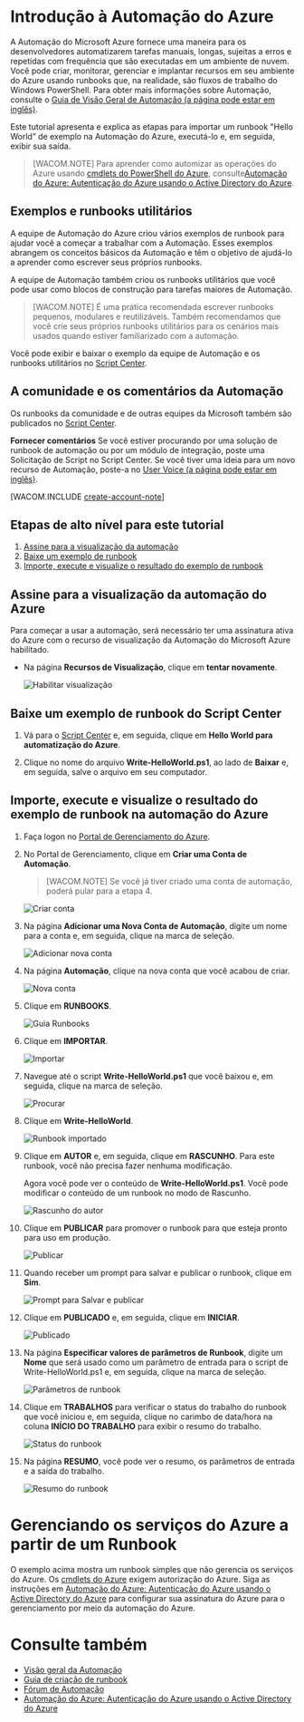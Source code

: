 <properties linkid="automation-create-runbook-from-samples" urlDisplayName="Get Started with Azure Automation" pageTitle="Get Started with Azure Automation" metaKeywords="" description="Learn how to import and run an automation job in Azure." metaCanonical="" services="automation" documentationCenter="" title="Get Started with Azure Automation" authors="bwren" solutions="" manager="stevenka" editor="" />

<tags ms.service="automation" ms.workload="tbd" ms.tgt_pltfrm="na" ms.devlang="na" ms.topic="article" ms.date="01/01/1900" ms.author="bwren"></tags>

# Introdução à Automação do Azure

A Automação do Microsoft Azure fornece uma maneira para os desenvolvedores automatizarem tarefas manuais, longas, sujeitas a erros e repetidas com frequência que são executadas em um ambiente de nuvem. Você pode criar, monitorar, gerenciar e implantar recursos em seu ambiente do Azure usando runbooks que, na realidade, são fluxos de trabalho do Windows PowerShell. Para obter mais informações sobre Automação, consulte o [Guia de Visão Geral de Automação (a página pode estar em inglês)][].

Este tutorial apresenta e explica as etapas para importar um runbook "Hello World” de exemplo na Automação do Azure, executá-lo e, em seguida, exibir sua saída.

> [WACOM.NOTE] Para aprender como automizar as operações do Azure usando [cmdlets do PowerShell do Azure][], consulte[Automação do Azure: Autenticação do Azure usando o Active Directory do Azure][].

## Exemplos e runbooks utilitários

A equipe de Automação do Azure criou vários exemplos de runbook para ajudar você a começar a trabalhar com a Automação. Esses exemplos abrangem os conceitos básicos da Automação e têm o objetivo de ajudá-lo a aprender como escrever seus próprios runbooks.

A equipe de Automação também criou os runbooks utilitários que você pode usar como blocos de construção para tarefas maiores de Automação.

> [WACOM.NOTE] É uma prática recomendada escrever runbooks pequenos, modulares e reutilizáveis. Também recomendamos que você crie seus próprios runbooks utilitários para os cenários mais usados quando estiver familiarizado com a automação.

Você pode exibir e baixar o exemplo da equipe de Automação e os runbooks utilitários no [Script Center][].

## A comunidade e os comentários da Automação

Os runbooks da comunidade e de outras equipes da Microsoft também são publicados no [Script Center][1].

**Fornecer comentários** Se você estiver procurando por uma solução de runbook de automação ou por um módulo de integração, poste uma Solicitação de Script no Script Center. Se você tiver uma ideia para um novo recurso de Automação, poste-a no [User Voice (a página pode estar em inglês)][].

[WACOM.INCLUDE [create-account-note][]]

## Etapas de alto nível para este tutorial

1.  [Assine para a visualização da automação][]
2.  [Baixe um exemplo de runbook][]
3.  [Importe, execute e visualize o resultado do exemplo de runbook][]

## <a name="preview"></a>Assine para a visualização da automação do Azure

Para começar a usar a automação, será necessário ter uma assinatura ativa do Azure com o recurso de visualização da Automação do Microsoft Azure habilitado.

-   Na página **Recursos de Visualização**, clique em **tentar novamente**.

    ![Habilitar visualização][]

## <a name="download-sample"></a> Baixe um exemplo de runbook do Script Center

1.  Vá para o [Script Center][] e, em seguida, clique em **Hello World para automatização do Azure**.

2.  Clique no nome do arquivo **Write-HelloWorld.ps1**, ao lado de **Baixar** e, em seguida, salve o arquivo em seu computador.

## <a name="import-sample"></a>Importe, execute e visualize o resultado do exemplo de runbook na automação do Azure

1.  Faça logon no [Portal de Gerenciamento do Azure][].

2.  No Portal de Gerenciamento, clique em **Criar uma Conta de Automação**.

    > [WACOM.NOTE] Se você já tiver criado uma conta de automação, poderá pular para a etapa 4.

    ![Criar conta][]

3.  Na página **Adicionar uma Nova Conta de Automação**, digite um nome para a conta e, em seguida, clique na marca de seleção.

    ![Adicionar nova conta][]

4.  Na página **Automação**, clique na nova conta que você acabou de criar.

    ![Nova conta][]

5.  Clique em **RUNBOOKS**.

    ![Guia Runbooks][]

6.  Clique em **IMPORTAR**.

    ![Importar][]

7.  Navegue até o script **Write-HelloWorld.ps1** que você baixou e, em seguida, clique na marca de seleção.

    ![Procurar][]

8.  Clique em **Write-HelloWorld**.

    ![Runbook importado][]

9.  Clique em **AUTOR** e, em seguida, clique em **RASCUNHO**. Para este runbook, você não precisa fazer nenhuma modificação.

    Agora você pode ver o conteúdo de **Write-HelloWorld.ps1**. Você pode modificar o conteúdo de um runbook no modo de Rascunho.

    ![Rascunho do autor][]

10. Clique em **PUBLICAR** para promover o runbook para que esteja pronto para uso em produção.

    ![Publicar][]

11. Quando receber um prompt para salvar e publicar o runbook, clique em **Sim**.

    ![Prompt para Salvar e publicar][]

12. Clique em **PUBLICADO** e, em seguida, clique em **INICIAR**.

    ![Publicado][]

13. Na página **Especificar valores de parâmetros de Runbook**, digite um **Nome** que será usado como um parâmetro de entrada para o script de Write-HelloWorld.ps1 e, em seguida, clique na marca de seleção.

    ![Parâmetros de runbook][]

14. Clique em **TRABALHOS** para verificar o status do trabalho do runbook que você iniciou e, em seguida, clique no carimbo de data/hora na coluna **INÍCIO DO TRABALHO** para exibir o resumo do trabalho.

    ![Status do runbook][]

15. Na página **RESUMO**, você pode ver o resumo, os parâmetros de entrada e a saída do trabalho.

    ![Resumo do runbook][]

# Gerenciando os serviços do Azure a partir de um Runbook

O exemplo acima mostra um runbook simples que não gerencia os serviços do Azure. Os [cmdlets do Azure][cmdlets do PowerShell do Azure] exigem autorização do Azure. Siga as instruções em [Automação do Azure: Autenticação do Azure usando o Active Directory do Azure][] para configurar sua assinatura do Azure para o gerenciamento por meio da automação do Azure.

# Consulte também

-   [Visão geral da Automação][]
-   [Guia de criação de runbook][]
-   [Fórum de Automação][]
-   [Automação do Azure: Autenticação do Azure usando o Active Directory do Azure][]

  [Guia de Visão Geral de Automação (a página pode estar em inglês)]: http://go.microsoft.com/fwlink/p/?LinkId=392861
  [cmdlets do PowerShell do Azure]: http://msdn.microsoft.com/pt-br/library/jj156055.aspx
  [Automação do Azure: Autenticação do Azure usando o Active Directory do Azure]: http://azure.microsoft.com/blog/2014/08/27/azure-automation-authenticating-to-azure-using-azure-active-directory/
  [Script Center]: http://go.microsoft.com/fwlink/p/?LinkId=393029
  [1]: http://go.microsoft.com/fwlink/?LinkID=391681
  [User Voice (a página pode estar em inglês)]: http://feedback.windowsazure.com/forums/34192--general-feedback
  [create-account-note]: ../includes/create-account-note.md
  [Assine para a visualização da automação]: #preview
  [Baixe um exemplo de runbook]: #download-sample
  [Importe, execute e visualize o resultado do exemplo de runbook]: #import-sample
  [Habilitar visualização]: ./media/automation/automation_00_EnablePreview.png
  [Portal de Gerenciamento do Azure]: http://manage.windowsazure.com
  [Criar conta]: ./media/automation/automation_01_CreateAccount.png
  [Adicionar nova conta]: ./media/automation/automation_02_addnewautoacct.png
  [Nova conta]: ./media/automation/automation_03_NewAutoAcct.png
  [Guia Runbooks]: ./media/automation/automation_04_RunbooksTab.png
  [Importar]: ./media/automation/automation_05_Import.png
  [Procurar]: ./media/automation/automation_06_Browse.png
  [Runbook importado]: ./media/automation/automation_07_ImportedRunbook.png
  [Rascunho do autor]: ./media/automation/automation_08_AuthorDraft.png
  [Publicar]: ./media/automation/automation_085_Publish.png
  [Prompt para Salvar e publicar]: ./media/automation/automation_09_SavePubPrompt.png
  [Publicado]: ./media/automation/automation_10_PublishStart.png
  [Parâmetros de runbook]: ./media/automation/automation_11_RunbookParams.png
  [Status do runbook]: ./media/automation/automation_12_RunbookStatus.png
  [Resumo do runbook]: ./media/automation/automation_13_RunbookSummary_callouts.png
  [Visão geral da Automação]: http://go.microsoft.com/fwlink/p/?LinkId=392860
  [Guia de criação de runbook]: http://go.microsoft.com/fwlink/p/?LinkID=301740
  [Fórum de Automação]: http://go.microsoft.com/fwlink/p/?LinkId=390561
